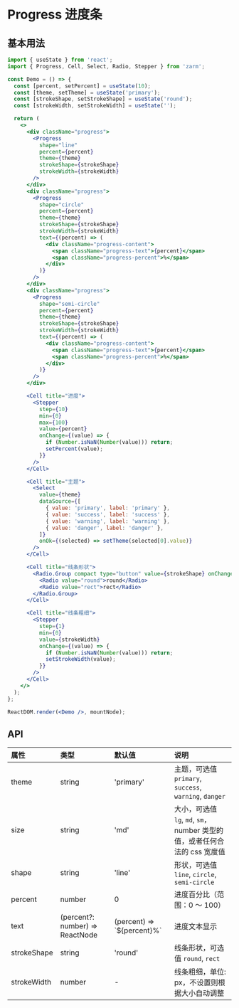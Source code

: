 # Progress 进度条

## 基本用法

```jsx
import { useState } from 'react';
import { Progress, Cell, Select, Radio, Stepper } from 'zarm';

const Demo = () => {
  const [percent, setPercent] = useState(10);
  const [theme, setTheme] = useState('primary');
  const [strokeShape, setStrokeShape] = useState('round');
  const [strokeWidth, setStrokeWidth] = useState('');

  return (
    <>
      <div className="progress">
        <Progress
          shape="line"
          percent={percent}
          theme={theme}
          strokeShape={strokeShape}
          strokeWidth={strokeWidth}
        />
      </div>
      <div className="progress">
        <Progress
          shape="circle"
          percent={percent}
          theme={theme}
          strokeShape={strokeShape}
          strokeWidth={strokeWidth}
          text={(percent) => (
            <div className="progress-content">
              <span className="progress-text">{percent}</span>
              <span className="progress-percent">%</span>
            </div>
          )}
        />
      </div>
      <div className="progress">
        <Progress
          shape="semi-circle"
          percent={percent}
          theme={theme}
          strokeShape={strokeShape}
          strokeWidth={strokeWidth}
          text={(percent) => (
            <div className="progress-content">
              <span className="progress-text">{percent}</span>
              <span className="progress-percent">%</span>
            </div>
          )}
        />
      </div>

      <Cell title="进度">
        <Stepper
          step={10}
          min={0}
          max={100}
          value={percent}
          onChange={(value) => {
            if (Number.isNaN(Number(value))) return;
            setPercent(value);
          }}
        />
      </Cell>

      <Cell title="主题">
        <Select
          value={theme}
          dataSource={[
            { value: 'primary', label: 'primary' },
            { value: 'success', label: 'success' },
            { value: 'warning', label: 'warning' },
            { value: 'danger', label: 'danger' },
          ]}
          onOk={(selected) => setTheme(selected[0].value)}
        />
      </Cell>

      <Cell title="线条形状">
        <Radio.Group compact type="button" value={strokeShape} onChange={setStrokeShape}>
          <Radio value="round">round</Radio>
          <Radio value="rect">rect</Radio>
        </Radio.Group>
      </Cell>

      <Cell title="线条粗细">
        <Stepper
          step={1}
          min={0}
          value={strokeWidth}
          onChange={(value) => {
            if (Number.isNaN(Number(value))) return;
            setStrokeWidth(value);
          }}
        />
      </Cell>
    </>
  );
};

ReactDOM.render(<Demo />, mountNode);
```

## API

| 属性        | 类型                            | 默认值                       | 说明                                                                      |
| :---------- | :------------------------------ | :--------------------------- | :------------------------------------------------------------------------ |
| theme       | string                          | 'primary'                    | 主题，可选值 `primary`, `success`, `warning`, `danger`                    |
| size        | string                          | 'md'                         | 大小，可选值 `lg`, `md`, `sm`，number 类型的值，或者任何合法的 css 宽度值 |
| shape       | string                          | 'line'                       | 形状，可选值 `line`, `circle`, `semi-circle`                              |
| percent     | number                          | 0                            | 进度百分比（范围：0 ～ 100）                                              |
| text        | (percent?: number) => ReactNode | (percent) => \`${percent}%\` | 进度文本显示                                                              |
| strokeShape | string                          | 'round'                      | 线条形状，可选值 `round`, `rect`                                          |
| strokeWidth | number                          | -                            | 线条粗细，单位: px，不设置则根据大小自动调整                              |
